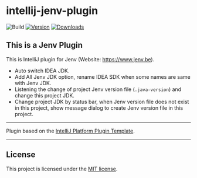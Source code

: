 # intellij-jenv-plugin

![Build](https://github.com/JokingAboutLife/intellij-jenv-plugin/workflows/Build/badge.svg)
[![Version](https://img.shields.io/jetbrains/plugin/v/PLUGIN_ID.svg)](https://plugins.jetbrains.com/plugin/PLUGIN_ID)
[![Downloads](https://img.shields.io/jetbrains/plugin/d/PLUGIN_ID.svg)](https://plugins.jetbrains.com/plugin/PLUGIN_ID)

<!-- Plugin description -->

## This is a Jenv Plugin
This is IntelliJ plugin for Jenv (Website: https://www.jenv.be).

- Auto switch IDEA JDK.
- Add All Jenv JDK option, rename IDEA SDK when some names are same with Jenv JDK.
- Listening the change of project Jenv version file (`.java-version`) and change this project JDK.
- Change project JDK by status bar, when Jenv version file does not exist in this project, show message dialog to create Jenv version file in this project.

<!-- Plugin description end -->

---
Plugin based on the [IntelliJ Platform Plugin Template][template].

---

## License
This project is licensed under the [MIT license].

[template]: https://github.com/JetBrains/intellij-platform-plugin-template
[docs:plugin-description]: https://plugins.jetbrains.com/docs/intellij/plugin-user-experience.html#plugin-description-and-presentation
[Jenv]: https://www.jenv.be
[MIT license]: https://github.com/JokingAboutLife/intellij-jenv-plugin/blob/8969efeb61b4cc2aaea465fb07ccac5bbca04272/LICENSE

